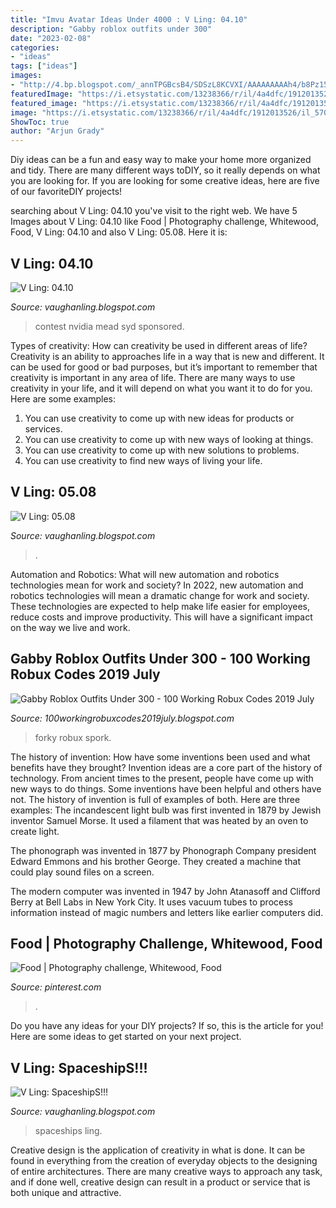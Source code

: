 ```yaml
---
title: "Imvu Avatar Ideas Under 4000 : V Ling: 04.10"
description: "Gabby roblox outfits under 300"
date: "2023-02-08"
categories:
- "ideas"
tags: ["ideas"]
images:
- "http://4.bp.blogspot.com/_annTPGBcsB4/SDSzL8KCVXI/AAAAAAAAAh4/b8Pz15_-l8Y/s400/S6300341.jpg"
featuredImage: "https://i.etsystatic.com/13238366/r/il/4a4dfc/1912013526/il_570xN.1912013526_5a8l.jpg"
featured_image: "https://i.etsystatic.com/13238366/r/il/4a4dfc/1912013526/il_570xN.1912013526_5a8l.jpg"
image: "https://i.etsystatic.com/13238366/r/il/4a4dfc/1912013526/il_570xN.1912013526_5a8l.jpg"
ShowToc: true
author: "Arjun Grady"
---
```



Diy ideas can be a fun and easy way to make your home more organized and tidy. There are many different ways toDIY, so it really depends on what you are looking for. If you are looking for some creative ideas, here are five of our favoriteDIY projects!

	

		
searching about V Ling: 04.10 you've visit to the right web. We have 5 Images about V Ling: 04.10 like Food | Photography challenge, Whitewood, Food, V Ling: 04.10 and also V Ling: 05.08. Here it is:
		
    
## V Ling: 04.10

<img loading=lazy src="http://1.bp.blogspot.com/_annTPGBcsB4/S8vnqAub1QI/AAAAAAAADVg/oMhO0mySx_A/s400/meadmobile4.jpg" onerror="this.onerror=null;this.src='https://tse4.mm.bing.net/th?id=OIP.X193y69PzTcJkCrIXTEn5gAAAA&amp;pid=15.1';" alt="V Ling: 04.10">

_Source: vaughanling.blogspot.com_

>contest nvidia mead syd sponsored. 

	

Types of creativity: How can creativity be used in different areas of life?
Creativity is an ability to approaches life in a way that is new and different. It can be used for good or bad purposes, but it’s important to remember that creativity is important in any area of life. There are many ways to use creativity in your life, and it will depend on what you want it to do for you. Here are some examples: 
1. You can use creativity to come up with new ideas for products or services.
2. You can use creativity to come up with new ways of looking at things.
3. You can use creativity to come up with new solutions to problems.
4. You can use creativity to find new ways of living your life.

    
## V Ling: 05.08

<img loading=lazy src="http://4.bp.blogspot.com/_annTPGBcsB4/SDSzL8KCVXI/AAAAAAAAAh4/b8Pz15_-l8Y/s400/S6300341.jpg" onerror="this.onerror=null;this.src='https://tse1.mm.bing.net/th?id=OIP.ipgJlMk-rRw6gP5SxUVddAAAAA&amp;pid=15.1';" alt="V Ling: 05.08">

_Source: vaughanling.blogspot.com_

>. 

	

Automation and Robotics: What will new automation and robotics technologies mean for work and society?
In 2022, new automation and robotics technologies will mean a dramatic change for work and society. These technologies are expected to help make life easier for employees, reduce costs and improve productivity. This will have a significant impact on the way we live and work.

    
## Gabby Roblox Outfits Under 300 - 100 Working Robux Codes 2019 July

<img loading=lazy src="https://i.etsystatic.com/13238366/r/il/4a4dfc/1912013526/il_570xN.1912013526_5a8l.jpg" onerror="this.onerror=null;this.src='https://tse2.mm.bing.net/th?id=OIP.xXks0YniW4Sbmvp0cEsElgHaHa&amp;pid=15.1';" alt="Gabby Roblox Outfits Under 300 - 100 Working Robux Codes 2019 July">

_Source: 100workingrobuxcodes2019july.blogspot.com_

>forky robux spork. 

	

The history of invention: How have some inventions been used and what benefits have they brought?
Invention ideas are a core part of the history of technology. From ancient times to the present, people have come up with new ways to do things. Some inventions have been helpful and others have not. The history of invention is full of examples of both. Here are three examples:
The incandescent light bulb was first invented in 1879 by Jewish inventor Samuel Morse. It used a filament that was heated by an oven to create light.

The phonograph was invented in 1877 by Phonograph Company president Edward Emmons and his brother George. They created a machine that could play sound files on a screen.

The modern computer was invented in 1947 by John Atanasoff and Clifford Berry at Bell Labs in New York City. It uses vacuum tubes to process information instead of magic numbers and letters like earlier computers did.

    
## Food | Photography Challenge, Whitewood, Food

<img loading=lazy src="https://i.pinimg.com/originals/9f/ff/f7/9ffff7995564a07cac4a85a55c31e2f6.jpg" onerror="this.onerror=null;this.src='https://tse4.mm.bing.net/th?id=OIP.qx5Em4iufJehW6cmhCERWwHaIT&amp;pid=15.1';" alt="Food | Photography challenge, Whitewood, Food">

_Source: pinterest.com_

>. 

	

Do you have any ideas for your DIY projects? If so, this is the article for you! Here are some ideas to get started on your next project.

    
## V Ling: SpaceshipS!!!

<img loading=lazy src="http://2.bp.blogspot.com/_annTPGBcsB4/SWbnXv43kOI/AAAAAAAABZE/ozfv1Xlg4r0/s400/shipideation2.jpg" onerror="this.onerror=null;this.src='https://tse1.mm.bing.net/th?id=OIP.r9w60nVJL4rpe2h4pT1PdgAAAA&amp;pid=15.1';" alt="V Ling: SpaceshipS!!!">

_Source: vaughanling.blogspot.com_

>spaceships ling. 

	

Creative design is the application of creativity in what is done. It can be found in everything from the creation of everyday objects to the designing of entire architectures. There are many creative ways to approach any task, and if done well, creative design can result in a product or service that is both unique and attractive.

